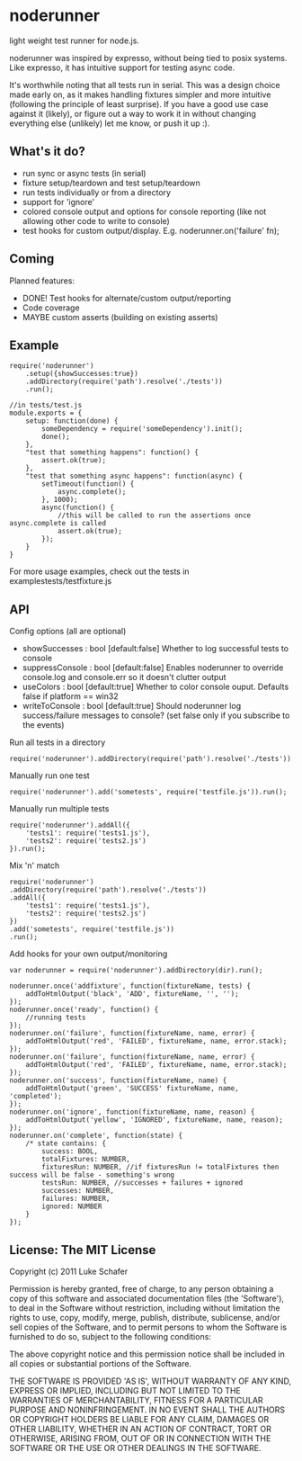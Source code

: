 # noderunner

  light weight test runner for node.js.
  
  noderunner was inspired by expresso, without being tied to posix systems. Like expresso, it has intuitive support for testing async code.
  
  It's worthwhile noting that all tests run in serial. This was a design choice made early on, as it makes handling fixtures simpler and more intuitive (following the principle of least surprise). If you have a good use case against it (likely), or figure out a way to work it in without changing everything else (unlikely) let me know, or push it up :).
  
## What's it do?

  - run sync or async tests (in serial)
  - fixture setup/teardown and test setup/teardown
  - run tests individually or from a directory
  - support for 'ignore'
  - colored console output and options for console reporting (like not allowing other code to write to console)
  - test hooks for custom output/display. E.g. noderunner.on('failure' fn); 

## Coming

Planned features:

  - DONE! Test hooks for alternate/custom output/reporting
  - Code coverage
  - MAYBE custom asserts (building on existing asserts)

## Example

    require('noderunner')
        .setup({showSuccesses:true})
        .addDirectory(require('path').resolve('./tests'))
		.run();

    //in tests/test.js
    module.exports = {
        setup: function(done) {
            someDependency = require('someDependency').init();
            done();
        },
        "test that something happens": function() {
            assert.ok(true);
        },
        "test that something async happens": function(async) {
            setTimeout(function() {
                async.complete();
            }, 1000);
            async(function() {
                //this will be called to run the assertions once async.complete is called
                assert.ok(true);
            });
        }
    }
        
For more usage examples, check out the tests in examplestests/testfixture.js

## API

Config options (all are optional)

  - showSuccesses   : bool [default:false] Whether to log successful tests to console
  - suppressConsole : bool [default:false] Enables noderunner to override console.log and console.err so it doesn't clutter output
  - useColors       : bool [default:true]  Whether to color console ouput. Defaults false if platform == win32  
  - writeToConsole  : bool [default:true]  Should noderunner log success/failure messages to console? (set false only if you subscribe to the events)

Run all tests in a directory

    require('noderunner').addDirectory(require('path').resolve('./tests')).run();
    
Manually run one test

    require('noderunner').add('sometests', require('testfile.js')).run();
    
Manually run multiple tests

    require('noderunner').addAll({
        'tests1': require('tests1.js'),
        'tests2': require('tests2.js')
    }).run();

Mix 'n' match

    require('noderunner')
	.addDirectory(require('path').resolve('./tests'))
	.addAll({
        'tests1': require('tests1.js'),
        'tests2': require('tests2.js')
    })
	.add('sometests', require('testfile.js'))
	.run();
	
Add hooks for your own output/monitoring

    var noderunner = require('noderunner').addDirectory(dir).run();
	
	noderunner.once('addfixture', function(fixtureName, tests) {
		addToHtmlOutput('black', 'ADD', fixtureName, '', '');
	});
	noderunner.once('ready', function() {
		//running tests
	});
    noderunner.on('failure', function(fixtureName, name, error) {
        addToHtmlOutput('red', 'FAILED', fixtureName, name, error.stack);
    });
    noderunner.on('failure', function(fixtureName, name, error) {
        addToHtmlOutput('red', 'FAILED', fixtureName, name, error.stack);
    });
    noderunner.on('success', function(fixtureName, name) {
        addToHtmlOutput('green', 'SUCCESS' fixtureName, name, 'completed');
    });
    noderunner.on('ignore', function(fixtureName, name, reason) {
        addToHtmlOutput('yellow', 'IGNORED', fixtureName, name, reason);
    });
    noderunner.on('complete', function(state) {
        /* state contains: {
			success: BOOL,
			totalFixtures: NUMBER,
			fixturesRun: NUMBER, //if fixturesRun != totalFixtures then success will be false - something's wrong
			testsRun: NUMBER, //successes + failures + ignored
			successes: NUMBER,
			failures: NUMBER,
			ignored: NUMBER
		}
    });

## License: The MIT License

Copyright (c) 2011 Luke Schafer

Permission is hereby granted, free of charge, to any person obtaining
a copy of this software and associated documentation files (the
'Software'), to deal in the Software without restriction, including
without limitation the rights to use, copy, modify, merge, publish,
distribute, sublicense, and/or sell copies of the Software, and to
permit persons to whom the Software is furnished to do so, subject to
the following conditions:

The above copyright notice and this permission notice shall be
included in all copies or substantial portions of the Software.

THE SOFTWARE IS PROVIDED 'AS IS', WITHOUT WARRANTY OF ANY KIND,
EXPRESS OR IMPLIED, INCLUDING BUT NOT LIMITED TO THE WARRANTIES OF
MERCHANTABILITY, FITNESS FOR A PARTICULAR PURPOSE AND NONINFRINGEMENT.
IN NO EVENT SHALL THE AUTHORS OR COPYRIGHT HOLDERS BE LIABLE FOR ANY
CLAIM, DAMAGES OR OTHER LIABILITY, WHETHER IN AN ACTION OF CONTRACT,
TORT OR OTHERWISE, ARISING FROM, OUT OF OR IN CONNECTION WITH THE
SOFTWARE OR THE USE OR OTHER DEALINGS IN THE SOFTWARE.
